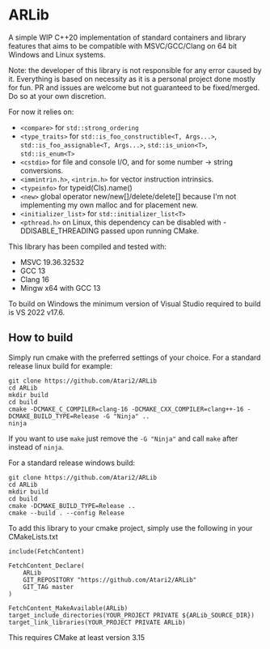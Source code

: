 # ARLib

A simple WIP C++20 implementation of standard containers and library features that aims to be compatible with MSVC/GCC/Clang on 64 bit Windows and Linux systems.

Note: the developer of this library is not responsible for any error caused by it. Everything is based on necessity as it is a personal project done mostly for fun. PR and issues are welcome but not guaranteed to be fixed/merged. Do so at your own discretion.

For now it relies on:

- `<compare>` for `std::strong_ordering`
- `<type_traits>` for `std::is_foo_constructible<T, Args...>`, `std::is_foo_assignable<T, Args...>`, `std::is_union<T>`, `std::is_enum<T>`
- `<cstdio>` for file and console I/O, and for some number -> string conversions.
- `<immintrin.h>`, `<intrin.h>` for vector instruction intrinsics.
- `<typeinfo>` for typeid(Cls).name()
- `<new>` global operator new/new[\]/delete/delete[\] because I'm not implementing my own malloc and for placement new.
- `<initializer_list>` for `std::initializer_list<T>`
- `<pthread.h>` on Linux, this dependency can be disabled with -DDISABLE_THREADING passed upon running CMake.

This library has been compiled and tested with:

- MSVC 19.36.32532
- GCC 13
- Clang 16
- Mingw x64 with GCC 13

To build on Windows the minimum version of Visual Studio required to build is VS 2022 v17.6.

## How to build

Simply run cmake with the preferred settings of your choice.
For a standard release linux build for example:

```
git clone https://github.com/Atari2/ARLib
cd ARLib
mkdir build
cd build
cmake -DCMAKE_C_COMPILER=clang-16 -DCMAKE_CXX_COMPILER=clang++-16 -DCMAKE_BUILD_TYPE=Release -G "Ninja" ..
ninja
```

If you want to use `make` just remove the `-G "Ninja"` and call `make` after instead of `ninja`.

For a standard release windows build:

```
git clone https://github.com/Atari2/ARLib
cd ARLib
mkdir build
cd build
cmake -DCMAKE_BUILD_TYPE=Release ..
cmake --build . --config Release
```

To add this library to your cmake project, simply use the following in your CMakeLists.txt

```
include(FetchContent)

FetchContent_Declare(
	ARLib
	GIT_REPOSITORY "https://github.com/Atari2/ARLib"
	GIT_TAG master
)

FetchContent_MakeAvailable(ARLib)
target_include_directories(YOUR_PROJECT PRIVATE ${ARLib_SOURCE_DIR})
target_link_libraries(YOUR_PROJECT PRIVATE ARLib)
```

This requires CMake at least version 3.15
